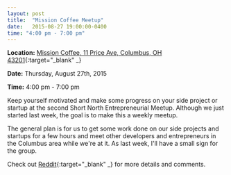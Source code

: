 ```yaml
---
layout: post
title:  "Mission Coffee Meetup"
date:   2015-08-27 19:00:00-0400
time: "4:00 pm - 7:00 pm"
---
```

**Location:** [Mission Coffee, 11 Price Ave, Columbus, OH 43201](https://www.google.com/maps/place/Mission+Coffee+Co.+LLC/@39.9805566,-83.0046931,19.5z/data=!4m2!3m1!1s0x0000000000000000:0x0c6fccff56e2d8df!6m1!1e1){:target="_blank" _}

**Date:** Thursday, August 27th, 2015

**Time:** 4:00 pm - 7:00 pm


Keep yourself motivated and make some progress on your side project or startup at the second Short North Entrepreneurial Meetup. Although we just started last week, the goal is to make this a weekly meetup.

The general plan is for us to get some work done on our side projects and startups for a few hours and meet other developers and entrepreneurs in the Columbus area while we're at it. As last week, I'll have a small sign for the group.

Check out [Reddit](https://www.reddit.com/r/ColumbusIT/comments/3i9z1l/short_north_entrepreneurial_meetup_thursday/){:target="_blank" _} for more details and comments.
